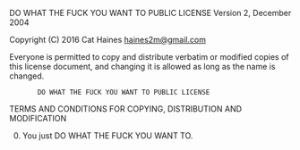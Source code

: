 DO WHAT THE FUCK YOU WANT TO PUBLIC LICENSE
                   Version 2, December 2004

Copyright (C) 2016 Cat Haines <haines2m@gmail.com>

Everyone is permitted to copy and distribute verbatim or modified
copies of this license document, and changing it is allowed as long
as the name is changed.

           DO WHAT THE FUCK YOU WANT TO PUBLIC LICENSE
  TERMS AND CONDITIONS FOR COPYING, DISTRIBUTION AND MODIFICATION

  0. You just DO WHAT THE FUCK YOU WANT TO.
